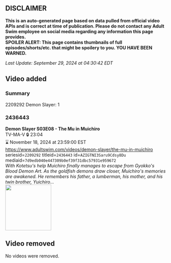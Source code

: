 ## DISCLAIMER
**This is an auto-generated page based on data pulled from official video APIs and is correct at time of publication. Please do not contact any Adult Swim employee on social media regarding any information this page provides.**  
**SPOILER ALERT: This page contains thumbnails of full episodes/shorts/etc. that might be spoilery to you. YOU HAVE BEEN WARNED.**  

_Last Update: September 29, 2024 at 04:30:42 EDT_
## Video added
### Summary
2209292 Demon Slayer: 1  
### 2436443
**Demon Slayer S03E08 - The Mu in Muichiro**  
TV-MA-V 🔒 23:04  
⌛ November 18, 2024 at 23:59:00 EST  
https://www.adultswim.com/videos/demon-slayer/the-mu-in-muichiro  
seriesid=`2209292` titleid=`2436443` id=`AZIGTNI3Saru9Cdsy8Du` mediaid=`7d9edb040e447309b0ef39f31dbc57931e959672`  
_With Kotetsu's help Muichiro finally manages to escape from Gyokko's Blood Demon Art. As the goldfish demons draw closer, Muichiro's memories are awakened. He remembers his father, a lumberman, his mother, and his twin brother, Yuichiro..._  
<a href="https://media.cdn.adultswim.com/uploads/20240918/thumbnails/2_24918142255-image4.png"><img src="https://media.cdn.adultswim.com/uploads/20240918/thumbnails/2_24918142255-image4.png" height="144px" /></a>
## Video removed
No videos were removed.  
